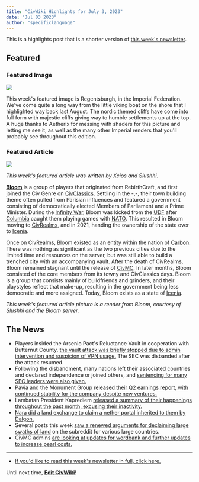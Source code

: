 ```yaml
---
title: "CivWiki Highlights for July 3, 2023"
date: "Jul 03 2023"
author: "specificlanguage"
---
```


This is a highlights post that is a shorter version of [this week's newsletter](/newsletter/newsletter-07-03).

## Featured

### Featured Image

![](https://cdn.discordapp.com/attachments/963450138192404491/1123411860478238861/2023-06-27_16.40.30.png)

This week's featured image is Regentsburgh, in the Imperial Federation. We've come quite a long way from the little viking boat on the shore that I highlighted way back last August. The nordic themed cliffs have come into full form with majestic cliffs giving way to humble settlements up at the top. A huge thanks to Aetherix for messing with shaders for this picture and letting me see it, as well as the many other Imperial renders that you'll probably see throughout this edition.

### Featured Article

![](https://i.imgur.com/ZHazx37.png)

*This week's featured article was written by Xcios and Slushhi.*

**[Bloom](https://civwiki.org/wiki/Bloom)** is a group of players that originated from RebirthCraft, and first joined the Civ Genre on [CivClassics](https://civwiki.org/wiki/CivClassic). Settling in the -,-, their town building theme often pulled from Parisian influences and featured a government consisting of democratically elected Members of Parliament and a Prime Minister. During the [Infinity War](https://civwiki.org/wiki/Infinity_War), Bloom was kicked from the [UDF](https://civwiki.org/wiki/UDF) after [Columbia](https://civwiki.org/wiki/Columbia) caught them playing games with [NATO](https://civwiki.org/wiki/NATO). This resulted in Bloom moving to [CivRealms](https://civwiki.org/wiki/CivRealms), and in 2021, handing the ownership of the state over to [Icenia](https://civwiki.org/wiki/Icenia_(CivClassic_2.0)).

Once on CivRealms, Bloom existed as an entity within the nation of [Carbon](https://civwiki.org/wiki/Carbon). There was nothing as significant as the two previous cities due to the limited time and resources on the server, but was still able to build a trenched city with an accompanying vault. After the death of CivRealms, Bloom remained stagnant until the release of [CivMC](https://civwiki.org/wiki/CivMC). In later months, Bloom consisted of the core members from its towny and CivClassics days. Bloom is a group that consists mainly of buildfriends and grinders, and their playstyles reflect that make-up, resulting in the government being less democratic and more assigned. Today, Bloom exists as a state of [Icenia](https://civwiki.org/wiki/Icenia_(CivMC)).


*This week's featured article picture is a render from Bloom, courtesy of Slushhi and the Bloom server.*

## The News

- Players insided the Arsenio Pact's Reluctance Vault in cooperation with Butternut County, [the vault attack was briefly stopped due to admin intervention and suspicion of VPN usage.](https://discord.com/channels/912074050086502470/952312337065451530/1123604479451865108) The SEC was disbanded after the attack resumed.
- Following the disbandment, many nations left their associated countries and declared independence or joined others, and [sentencing for many SEC leaders were also given.](https://www.reddit.com/r/CivMC/comments/14p7ndb/butternut_sec_war_sentencing/)
- Pavia and the Monument Group [released their Q2 earnings report, with continued stability for the company despite new ventures.](https://drive.google.com/file/d/1D5gtvTGZYAUJ41g_zDrQRVt6FfLAKwip/view)
- Lambatan President Kaprediem [released a summary of their happenings throughout the past month, excusing their inactivity.](https://www.reddit.com/r/CivMC/comments/14nity3/the_lambatan_gazette_for_july_2023_a_summary_of/)
- [Nara did a land exchange to claim a nether portal inherited to them by Dalgon.](https://www.reddit.com/r/CivMC/comments/14nctjq/nara_claims_update_a_new_nara_for_a_new_world/)
- Several posts this week [saw a renewed arguments for declaiming large swaths of land](https://www.reddit.com/r/CivMC/comments/14o1n78/a_couple_of_countries_that_i_think_should_become/) on the subreddit for various large countries.
- CivMC admins [are looking at updates for wordbank and further updates to increase pearl costs.](https://discord.com/channels/912074050086502470/952312337065451530/1124000019385684119)

---

- [If you'd like to read this week's newsletter in full, click here.](/newsletter/newsletter-07-03)

Until next time, [**Edit CivWiki**](https://civwiki.org/)!